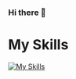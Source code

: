 ### Hi there 👋

# My Skills
[![My Skills](https://skillicons.dev/icons?i=go,php,java,python,git,kubernetes,docker,gcp,aws,js,vue,mongodb,postgres)](https://skillicons.dev)
